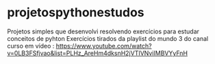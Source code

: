 # projetospythonestudos
Projetos simples que desenvolvi resolvendo exercícios para estudar conceitos de pyhton
Exercícios tirados da playlist do mundo 3 do canal curso em vídeo : https://www.youtube.com/watch?v=0LB3FSfjvao&list=PLHz_AreHm4dksnH2jVTIVNviIMBVYyFnH
